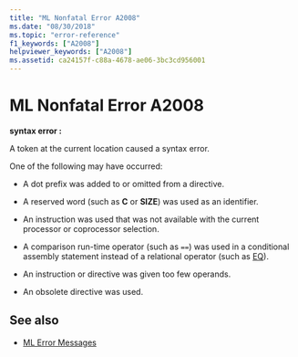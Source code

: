 ```yaml
---
title: "ML Nonfatal Error A2008"
ms.date: "08/30/2018"
ms.topic: "error-reference"
f1_keywords: ["A2008"]
helpviewer_keywords: ["A2008"]
ms.assetid: ca24157f-c88a-4678-ae06-3bc3cd956001
---
```

# ML Nonfatal Error A2008

**syntax error :**

A token at the current location caused a syntax error.

One of the following may have occurred:

- A dot prefix was added to or omitted from a directive.

- A reserved word (such as **C** or **SIZE**) was used as an identifier.

- An instruction was used that was not available with the current processor or coprocessor selection.

- A comparison run-time operator (such as `==`) was used in a conditional assembly statement instead of a relational operator (such as [EQ](../../assembler/masm/operator-eq.md)).

- An instruction or directive was given too few operands.

- An obsolete directive was used.

## See also

- [ML Error Messages](../../assembler/masm/ml-error-messages.md)
